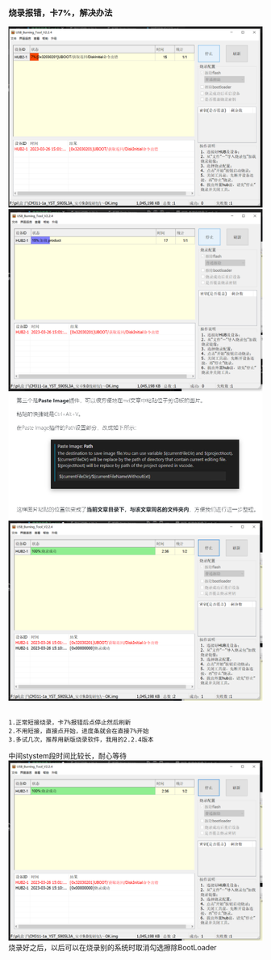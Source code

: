 ### 烧录报错，卡7%，解决办法
![2023-03-26T150545](晶晨电视盒子\2023-03-26T150545.png)
![2023-03-26T150831](晶晨电视盒子\2023-03-26T150831.png)
![2023-03-26T150705](晶晨电视盒子\2023-03-26T150705.png)
![2023-03-26T161410](晶晨电视盒子\2023-03-26T161410.png)
```

1.正常短接烧录，卡7%报错后点停止然后刷新
2.不用短接，直接点开始，进度条就会在直接7%开始
3.多试几次，推荐用新版烧录软件，我用的2.2.4版本

```
中间stystem段时间比较长，耐心等待
![2023-03-26T151103](晶晨电视盒子\2023-03-26T151103.png)
烧录好之后，以后可以在烧录别的系统时取消勾选擦除BootLoader